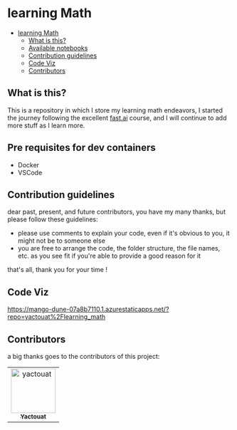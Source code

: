 # learning Math

- [learning Math](#learning-math)
  - [What is this?](#what-is-this)
  - [Available notebooks](#available-notebooks)
  - [Contribution guidelines](#contribution-guidelines)
  - [Code Viz](#code-viz)
  - [Contributors](#contributors)

## What is this?

This is a repository in which I store my learning math endeavors, I started the journey following the excellent [fast.ai](https://course.fast.ai/) course, and I will continue to add more stuff as I learn more.

## Pre requisites for dev containers

- Docker
- VSCode

## Contribution guidelines

dear past, present, and future contributors, you have my many thanks, but please follow these guidelines:

- please use comments to explain your code, even if it's obvious to you, it might not be to someone else
- you are free to arrange the code, the folder structure, the file names, etc. as you see fit if you're able to provide a good reason for it

that's all, thank you for your time !

## Code Viz

<https://mango-dune-07a8b7110.1.azurestaticapps.net/?repo=yactouat%2Flearning_math>

## Contributors

a big thanks goes to the contributors of this project:

<table>
<tbody>
    <tr>
        <td align="center"><a href="https://github.com/yactouat"><img src="https://avatars.githubusercontent.com/u/37403808?v=4" width="100px;" alt="yactouat"/><br /><sub><b>Yactouat</b></sub></a><br /><a href="https://github.com/yactouat"></td>
    </tr>
</tbody>
</table>
